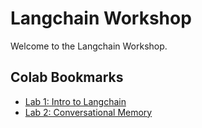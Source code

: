 # Langchain Workshop

Welcome to the Langchain Workshop.


## Colab Bookmarks

- [Lab 1: Intro to Langchain](https://colab.research.google.com/github/yassineselmi/langchain-workshop/blob/main/lab/01_langchain_intro.ipynb)
- [Lab 2: Conversational Memory](https://colab.research.google.com/github/yassineselmi/langchain-workshop/blob/main/lab/02_langchain_conversational_memory.ipynb)